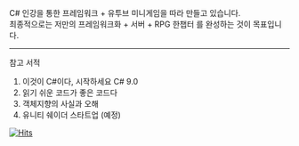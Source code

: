 C# 인강을 통한 프레임워크 + 유투브 미니게임을 따라 만들고 있습니다.  
최종적으로는 저만의 프레임워크화 + 서버 + RPG 한챕터 를 완성하는 것이 목표입니다.  
***
참고 서적
1. 이것이 C#이다, 시작하세요 C# 9.0
2. 읽기 쉬운 코드가 좋은 코드다
3. 객체지향의 사실과 오해
4. 유니티 쉐이더 스타트업 (예정)  
  
[![Hits](https://hits.seeyoufarm.com/api/count/incr/badge.svg?tab=repositories&url=https%3A%2F%2Fgithub.com%2FGyumyeongShim&count_bg=%2379C83D&title_bg=%23555555&icon=&icon_color=%23E7E7E7&title=hits&edge_flat=false)](https://hits.seeyoufarm.com)
